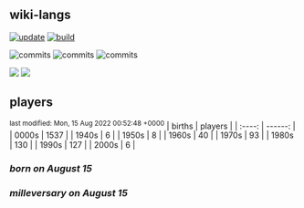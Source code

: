 ## wiki-langs
[![update](https://github.com/dreamerminsk/wiki-langs/actions/workflows/update-tables.yml/badge.svg)](https://github.com/dreamerminsk/wiki-langs/actions/workflows/update-tables.yml)
[![build](https://github.com/dreamerminsk/wiki-langs/actions/workflows/build.yml/badge.svg)](https://github.com/dreamerminsk/wiki-langs/actions/workflows/build.yml)

![commits](https://img.shields.io/github/commit-activity/y/dreamerminsk/wiki-langs)
![commits](https://img.shields.io/github/commit-activity/m/dreamerminsk/wiki-langs)
![commits](https://img.shields.io/github/commit-activity/w/dreamerminsk/wiki-langs)

![](https://img.shields.io/github/languages/code-size/dreamerminsk/wiki-langs)
![](https://img.shields.io/github/repo-size/dreamerminsk/wiki-langs)

## players
<sup>last modified: Mon, 15 Aug 2022 00:52:48 +0000</sup>
| births | players |
| :----: | ------: |
| 0000s | 1537 |
| 1940s | 6 |
| 1950s | 8 |
| 1960s | 40 |
| 1970s | 93 |
| 1980s | 130 |
| 1990s | 127 |
| 2000s | 6 |

### ***born on August 15***


### ***milleversary on August 15***



